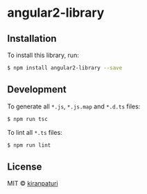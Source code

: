 # angular2-library

## Installation

To install this library, run:

```bash
$ npm install angular2-library --save
```

## Development

To generate all `*.js`, `*.js.map` and `*.d.ts` files:

```bash
$ npm run tsc
```

To lint all `*.ts` files:

```bash
$ npm run lint
```

## License

MIT © [kiranpaturi](trainer.paturi@gmail.com)

